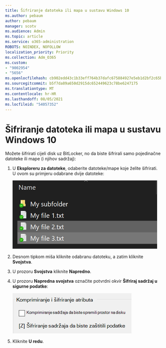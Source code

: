 ```yaml
---
title: Šifriranje datoteka ili mapa u sustavu Windows 10
ms.author: pebaum
author: pebaum
manager: scotv
ms.audience: Admin
ms.topic: article
ms.service: o365-administration
ROBOTS: NOINDEX, NOFOLLOW
localization_priority: Priority
ms.collection: Adm_O365
ms.custom:
- "9002954"
- "5656"
ms.openlocfilehash: cb902edd43c1b33eff764b37dafc675884927e5eb1d2bf2c65bb2e826a822583
ms.sourcegitcommit: b5f7da89a650d2915dc652449623c78be6247175
ms.translationtype: MT
ms.contentlocale: hr-HR
ms.lasthandoff: 08/05/2021
ms.locfileid: "54057352"
---
```

# <a name="encrypt-files-or-folder-in-windows-10"></a>Šifriranje datoteka ili mapa u sustavu Windows 10

Možete šifrirati cijeli disk uz BitLocker, no da biste šifrirali samo pojedinačne datoteke ili mape (i njihov sadržaj):

1. U **Eksploreru za datoteke**, odaberite datoteke/mape koje želite šifrirati. U ovom su primjeru odabrane dvije datoteke:

    ![Odaberite datoteke ili mape za šifriranje.](media/select-for-encrypting.png)

2. Desnom tipkom miša kliknite odabranu datoteku, a zatim kliknite **Svojstva**.

3. U prozoru **Svojstva** kliknite **Napredno**.

4. U prozoru **Napredna svojstva** označite potvrdni okvir **Šifriraj sadržaj u sigurne podatke**:

    ![Šifriraj sadržaj](media/encrypt-contents.png)

5. Kliknite **U redu**.
